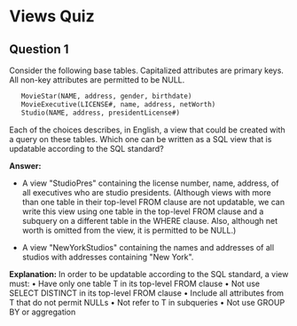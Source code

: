 Views Quiz
===========================

Question 1
---------------------
Consider the following base tables. Capitalized attributes are primary keys. All non-key attributes are permitted to be NULL. 
```SQL
   MovieStar(NAME, address, gender, birthdate)
   MovieExecutive(LICENSE#, name, address, netWorth)
   Studio(NAME, address, presidentLicense#)
```
Each of the choices describes, in English, a view that could be created with a query on these tables. Which one can be written as a SQL view that is updatable according to the SQL standard? 

**Answer:** 
* A view "StudioPres" containing the license number, name, address, of all executives who are studio presidents. 
(Although views with more than one table in their top-level FROM clause are not updatable, we can write this view using one table in the top-level FROM clause and a subquery on a different table in the WHERE clause. Also, although net worth is omitted from the view, it is permitted to be NULL.)

* A view "NewYorkStudios" containing the names and addresses of all studios with addresses containing "New York".

**Explanation:** 
In order to be updatable according to the SQL standard, a view must: 
•	Have only one table T in its top-level FROM clause 
•	Not use SELECT DISTINCT in its top-level FROM clause 
•	Include all attributes from T that do not permit NULLs 
•	Not refer to T in subqueries 
•	Not use GROUP BY or aggregation 
